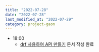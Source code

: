 ```yaml
---
title: "2022-07-28"
date: "2022-07-28"
last_modified_at: "2022-07-29"
category: project-gaon
---
```


- 18:00
  - [drf 사용하여 API 만들기](/TIL/django-rest-framework/django-start-with-drf/) 문서 작성 완료
